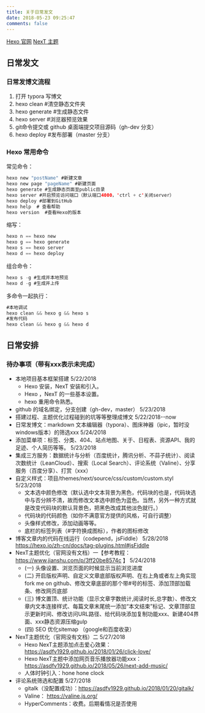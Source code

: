 ```yaml
---
title: 关于日常发文
date: 2018-05-23 09:25:47
comments: false
---
```


[Hexo 官网](https://hexo.io/zh-cn/)
[NexT 主题](http://theme-next.iissnan.com/)

## 日常发文

### 日常发博文流程
1. 打开 typora 写博文
2. hexo clean #清空静态文件夹
3. hexo generate #生成静态文件
4. hexo server #浏览器预览效果
5. git命令提交或 github 桌面端提交项目源码（gh-dev 分支）
6. hexo deploy #发布部署（master 分支）

### Hexo 常用命令
常见命令：

```swift
hexo new "postName" #新建文章
hexo new page "pageName" #新建页面
hexo generate #生成静态页面至public目录
hexo server #开启预览访问端口（默认端口4000，'ctrl + c'关闭server）
hexo deploy #部署到GitHub
hexo help  # 查看帮助
hexo version  #查看Hexo的版本
```

缩写：

```swift
hexo n == hexo new
hexo g == hexo generate
hexo s == hexo server
hexo d == hexo deploy
```
组合命令：

```swift
hexo s -g #生成并本地预览
hexo d -g #生成并上传
```

多命令一起执行：

```swift
#本地调试
hexo clean && hexo g && hexo s
#发布代码
hexo clean && hexo g && hexo d
```



## 日常安排

### 待办事项（带有xxx表示未完成）
* 本地项目基本框架搭建     5/22/2018
   * Hexo 安装，NexT 安装和引入。
   * Hexo ，NexT 的一些基本设置。
   * hexo 重用命令熟悉。
* github 的域名绑定，分支创建（gh-dev，master）    5/23/2018
* 搭建过程、主题优化过程碰到的坑等等整理成博文    5/22/2018--now
* 日常发博文：markdown 文本编辑器（typora）、图床神器（ipic，暂时没windows版本）的筛选xxx  5/24/2018
* 添加菜单项：标签、分类、404、站点地图、关于、日程表、资源API、我的足迹、个人简历等等。    5/23/2018
* 集成三方服务：数据统计与分析（百度统计，腾讯分析、不蒜子统计）、阅读次数统计（LeanCloud）、搜索（Local Search）、评论系统（Valine）、分享服务（百度分享）、打赏（xxx）
* 自定义样式：项目/themes/next/source/css/custom/custom.styl  5/23/2018
  * 文本选中颜色修改（默认选中文本背景为黑色，代码块的也是，代码块选中与否分辨不清，故而修改文本选中颜色为蓝色。当然，另外一种方式就是改变代码块的默认背景色，把黑色改成其他淡色就行。）
  * 代码块的代码颜色（如你不满意官方提供的风格，可自行调整）
  * 头像样式修改，添加动画等等。
  * 底栏的标签列表（#字符换成图标），作者的图标修改
* 博客文章内的代码在线运行（codepend，jsFiddle）    5/28/2018
https://hexo.io/zh-cn/docs/tag-plugins.html#jsFiddle
* NexT主题优化（官网没有文档）一【参考教程：https://www.jianshu.com/p/3ff20be8574c 】  5/24/2018
  * (一)  头像设置、浏览页面的时候显示当前浏览进度
  * (二) 开启版权声明、自定义文章底部版权声明、在右上角或者左上角实现fork me on github、修改文章底部的那个带#号的标签、添加顶部加载条、修改网页底部
  * (三) 博文置顶、统计功能（显示文章字数统计,阅读时长,总字数）、修改文章内文本连接样式、每篇文章末尾统一添加“本文结束”标记、文章顶部显示更新时间、修改访问URL路径、给代码块添加复制功能xxx、新建404界面、xxx静态资源压缩gulp
  * (四) SEO 优化sitemap （google和百度收录）
* NexT主题优化（官网没有文档）二    5/27/2018
  * Hexo NexT主题添加点击爱心效果： https://asdfv1929.github.io/2018/01/26/click-love/
  * Hexo NexT主题中添加网页音乐播放器功能xxx：https://asdfv1929.github.io/2018/05/26/next-add-music/
  * 人体时钟引入：hone hone clock
* 评论系统筛选和配置    5/27/2018  
  * gitalk（没配置成功）：https://asdfv1929.github.io/2018/01/20/gitalk/
  * Valine： https://valine.js.org/
  * HyperComments：收费。后期看情况是否使用

